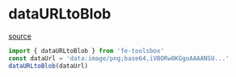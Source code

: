 <script setup>
import { dataURLtoBlob } from 'fe-toolsbox'
const dataUrl = 'data:image/png;base64,iVBORw0KGgoAAAANSUhEUgAAAMgAAADICAY'
</script>

# dataURLtoBlob

[source](https://github.com/chenym1992/toolsbox/blob/main/src/funtions/dataURLtoBlob.ts)

```ts
import { dataURLtoBlob } from 'fe-toolsbox'
const dataUrl = 'data:image/png;base64,iVBORw0KGgoAAAANSU...'
dataURLtoBlob(dataUrl)
```

